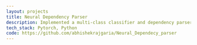 ```yaml
---
layout: projects
title: Neural Dependency Parser
description: Implemented a multi-class classifier and dependency parser for building transitional dependency tree of english sentences, obtained Labelled attachment score (LAS) of ≥ 75% for the Penn treeBank(PTB) dataset.
tech_stack: Pytorch, Python
code: https://github.com/abhishekrajgaria/Neural_Dependecy_parser
---
```

